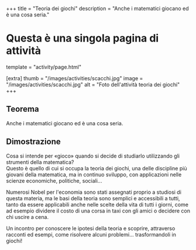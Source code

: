 +++
title = "Teoria dei giochi"
description = "Anche i matematici giocano ed è una cosa seria."

# Questa è una singola pagina di attività
template = "activity/page.html"

[extra]
thumb = "/images/activities/scacchi.jpg"
image = "/images/activities/scacchi.jpg"
alt = "Foto dell'attività teoria dei giochi"
+++
## Teorema

Anche i matematici giocano ed è una cosa seria.

## Dimostrazione

Cosa si intende per «gioco» quando si decide di studiarlo
utilizzando gli strumenti della matematica?  
Questo è quello di cui si occupa la teoria dei giochi,
una delle discipline più giovani della matematica, ma in continuo sviluppo,
con applicazioni nelle scienze economiche, politiche, sociali...

Numerosi Nobel per l'economia sono stati assegnati proprio a studiosi
di questa materia, ma le basi della teoria sono semplici e accessibili a tutti,
tanto da essere applicabili anche nelle scelte della vita di tutti i giorni,
come ad esempio dividere il costo di una corsa in taxi con
gli amici o decidere con chi uscire a cena.

Un incontro per conoscere le ipotesi della teoria e scoprire, attraverso
racconti ed esempi, come risolvere alcuni problemi... trasformandoli in giochi!
